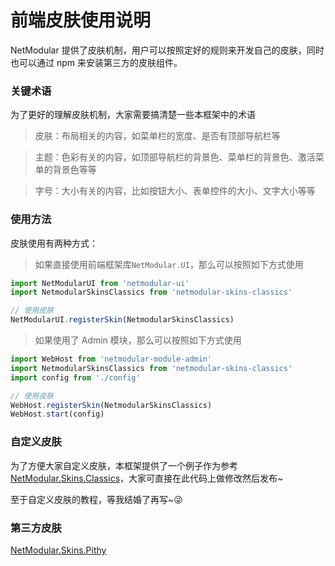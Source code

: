 # 前端皮肤使用说明

NetModular 提供了皮肤机制，用户可以按照定好的规则来开发自己的皮肤，同时也可以通过 npm 来安装第三方的皮肤组件。

### 关键术语

为了更好的理解皮肤机制，大家需要搞清楚一些本框架中的术语

> 皮肤：布局相关的内容，如菜单栏的宽度、是否有顶部导航栏等

> 主题：色彩有关的内容，如顶部导航栏的背景色、菜单栏的背景色、激活菜单的背景色等等

> 字号：大小有关的内容，比如按钮大小、表单控件的大小、文字大小等等

### 使用方法

皮肤使用有两种方式：

> 如果直接使用前端框架库`NetModular.UI`，那么可以按照如下方式使用

```js
import NetModularUI from 'netmodular-ui'
import NetmodularSkinsClassics from 'netmodular-skins-classics'

// 使用皮肤
NetModularUI.registerSkin(NetmodularSkinsClassics)
```

> 如果使用了 Admin 模块，那么可以按照如下方式使用

```js
import WebHost from 'netmodular-module-admin'
import NetmodularSkinsClassics from 'netmodular-skins-classics'
import config from './config'

// 使用皮肤
WebHost.registerSkin(NetmodularSkinsClassics)
WebHost.start(config)
```

### 自定义皮肤

为了方便大家自定义皮肤，本框架提供了一个例子作为参考[NetModular.Skins.Classics](https://github.com/iamoldli/NetModular.Skins.Classics)，大家可直接在此代码上做修改然后发布~

至于自定义皮肤的教程，等我结婚了再写~😜

### 第三方皮肤

[NetModular.Skins.Pithy](https://github.com/h-gxi/NetModular.Skins.Pithy)
